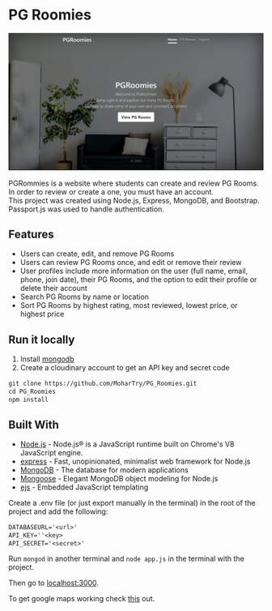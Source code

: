 # PG Roomies

 <p align="center">
  <img src="img/HomePage.png"
 </p>

PGRommies is a website where students can create and review PG Rooms. In order to review or create a one, you must have an account.  
This project was created using Node.js, Express, MongoDB, and Bootstrap. Passport.js was used to handle authentication.

## Features

- Users can create, edit, and remove PG Rooms
- Users can review PG Rooms once, and edit or remove their review
- User profiles include more information on the user (full name, email, phone, join date), their PG Rooms, and the option to edit their profile or delete their account
- Search PG Rooms by name or location
- Sort PG Rooms by highest rating, most reviewed, lowest price, or highest price

## Run it locally

1. Install [mongodb](https://www.mongodb.com/)
2. Create a cloudinary account to get an API key and secret code

```
git clone https://github.com/MoharTry/PG_Roomies.git
cd PG_Roomies
npm install
```

## Built With

- [Node.js](https://nodejs.org) - Node.js® is a JavaScript runtime built on Chrome's V8 JavaScript engine.
- [express](https://expressjs.com//) - Fast, unopinionated, minimalist web framework for Node.js
- [MongoDB](https://www.mongodb.com/) - The database for modern applications
- [Mongoose](https://mongoosejs.com/) - Elegant MongoDB object modeling for Node.js
- [ejs](https://ejs.co/) - Embedded JavaScript templating

Create a .env file (or just export manually in the terminal) in the root of the project and add the following:

```
DATABASEURL='<url>'
API_KEY=''<key>
API_SECRET='<secret>'
```

Run `mongod` in another terminal and `node app.js` in the terminal with the project.

Then go to [localhost:3000](http://localhost:3000/).

To get google maps working check [this](https://github.com/nax3t/google-maps-api) out.

